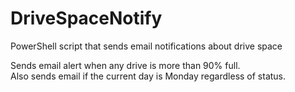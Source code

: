 # DriveSpaceNotify  
PowerShell script that sends email notifications about drive space  

Sends email alert when any drive is more than 90% full.  
Also sends email if the current day is Monday regardless of status.  
